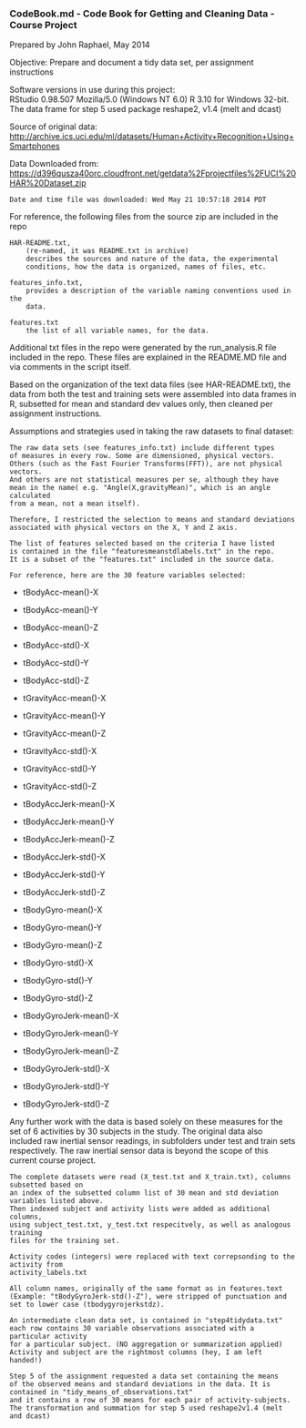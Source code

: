 
<h3>CodeBook.md - Code Book for Getting and Cleaning Data - Course Project</h3>

<p>Prepared by John Raphael, May 2014</p>

<p>Objective: Prepare and document a tidy data set, per assignment instructions</p>

<p>Software versions in use during this project:<br/>
    RStudio 0.98.507 Mozilla/5.0 (Windows NT 6.0)
    R 3.10 for Windows 32-bit.
    The data frame for step 5 used package reshape2, v1.4 (melt and dcast)</p>

<p>Source of original data: 
    <a href="http://archive.ics.uci.edu/ml/datasets/Human+Activity+Recognition+Using+Smartphones">http://archive.ics.uci.edu/ml/datasets/Human+Activity+Recognition+Using+Smartphones</a></p>

<p>Data Downloaded from:
    <a href="https://d396qusza40orc.cloudfront.net/getdata%2Fprojectfiles%2FUCI%20HAR%20Dataset.zip">https://d396qusza40orc.cloudfront.net/getdata%2Fprojectfiles%2FUCI%20HAR%20Dataset.zip</a></p>

<pre><code>Date and time file was downloaded: Wed May 21 10:57:18 2014 PDT
</code></pre>

<p>For reference, the following files from the source zip are included in the repo</p>

<pre><code>HAR-README.txt, 
    (re-named, it was README.txt in archive)
    describes the sources and nature of the data, the experimental 
    conditions, how the data is organized, names of files, etc.

features_info.txt,
    provides a description of the variable naming conventions used in the
    data.

features.txt
    the list of all variable names, for the data.
</code></pre>

<p>Additional txt files in the repo were generated by the run_analysis.R
file included in the repo. These files are explained in the README.MD file
and via comments in the script itself.</p>

<p>Based on the organization of the text data files (see HAR-README.txt),
the data from both the test and training sets were assembled into
data frames in R, subsetted for mean and standard dev values only,
then cleaned per assignment instructions.</p>

<p>Assumptions and strategies used in taking the raw datasets to final dataset:</p>

<pre><code>The raw data sets (see features_info.txt) include different types
of measures in every row. Some are dimensioned, physical vectors.
Others (such as the Fast Fourier Transforms(FFT)), are not physical vectors.
And others are not statistical measures per se, although they have
mean in the name( e.g. &quot;Angle(X,gravityMean)&quot;, which is an angle calculated
from a mean, not a mean itself).

Therefore, I restricted the selection to means and standard deviations
associated with physical vectors on the X, Y and Z axis.

The list of features selected based on the criteria I have listed
is contained in the file &quot;featuresmeanstdlabels.txt&quot; in the repo.
It is a subset of the &quot;features.txt&quot; included in the source data.

For reference, here are the 30 feature variables selected:
</code></pre>

<ul>
<li><p>tBodyAcc-mean()-X</p></li>
<li><p>tBodyAcc-mean()-Y</p></li>
<li><p>tBodyAcc-mean()-Z</p></li>
<li><p>tBodyAcc-std()-X</p></li>
<li><p>tBodyAcc-std()-Y</p></li>
<li><p>tBodyAcc-std()-Z</p></li>
<li><p>tGravityAcc-mean()-X </p></li>
<li><p>tGravityAcc-mean()-Y</p></li>
<li><p>tGravityAcc-mean()-Z</p></li>
<li><p>tGravityAcc-std()-X </p></li>
<li><p>tGravityAcc-std()-Y</p></li>
<li><p>tGravityAcc-std()-Z</p></li>
<li><p>tBodyAccJerk-mean()-X </p></li>
<li><p>tBodyAccJerk-mean()-Y</p></li>
<li><p>tBodyAccJerk-mean()-Z</p></li>
<li><p>tBodyAccJerk-std()-X </p></li>
<li><p>tBodyAccJerk-std()-Y</p></li>
<li><p>tBodyAccJerk-std()-Z</p></li>
<li><p>tBodyGyro-mean()-X </p></li>
<li><p>tBodyGyro-mean()-Y</p></li>
<li><p>tBodyGyro-mean()-Z</p></li>
<li><p>tBodyGyro-std()-X </p></li>
<li><p>tBodyGyro-std()-Y</p></li>
<li><p>tBodyGyro-std()-Z</p></li>
<li><p>tBodyGyroJerk-mean()-X </p></li>
<li><p>tBodyGyroJerk-mean()-Y</p></li>
<li><p>tBodyGyroJerk-mean()-Z</p></li>
<li><p>tBodyGyroJerk-std()-X </p></li>
<li><p>tBodyGyroJerk-std()-Y</p></li>
<li><p>tBodyGyroJerk-std()-Z</p></li>
</ul>

<p>Any further work with the data is based solely on these measures for the set of 6 activities by 30 subjects in the study.  The original data also included raw inertial sensor readings,
in subfolders under test and train sets respectively.  The raw inertial sensor data
is beyond the scope of this current course project.  </p>

<pre><code>The complete datasets were read (X_test.txt and X_train.txt), columns subsetted based on
an index of the subsetted column list of 30 mean and std deviation variables listed above.
Then indexed subject and activity lists were added as additional columns, 
using subject_test.txt, y_test.txt respecitvely, as well as analogous training 
files for the training set.

Activity codes (integers) were replaced with text correpsonding to the activity from
activity_labels.txt

All column names, originally of the same format as in features.text
(Example: &quot;tBodyGyroJerk-std()-Z&quot;), were stripped of punctuation and
set to lower case (tbodygyrojerkstdz). 

An intermediate clean data set, is contained in &quot;step4tidydata.txt&quot;
each row contains 30 variable observations associated with a particular activity
for a particular subject. (NO aggregation or summarization applied)
Activity and subject are the rightmost columns (hey, I am left handed!)

Step 5 of the assignment requested a data set containing the means
of the observed means and standard deviations in the data. It is
contained in &quot;tidy_means_of_observations.txt&quot;
and it contains a row of 30 means for each pair of activity-subjects.
The transformation and summation for step 5 used reshape2v1.4 (melt and dcast)
</code></pre>

</body>

</html>

